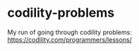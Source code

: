 # codility-problems
My run of going through codility problems: https://codility.com/programmers/lessons/
